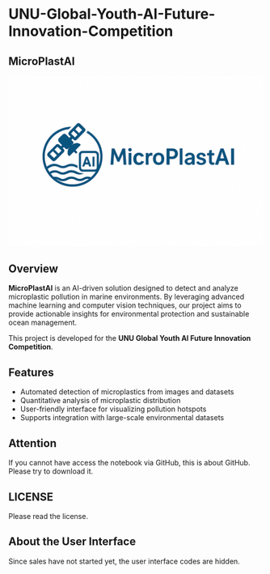 # UNU-Global-Youth-AI-Future-Innovation-Competition
## MicroPlastAI

![MicroPlastAI Logo](./logo.png)

## Overview
**MicroPlastAI** is an AI-driven solution designed to detect and analyze microplastic pollution in marine environments. By leveraging advanced machine learning and computer vision techniques, our project aims to provide actionable insights for environmental protection and sustainable ocean management.

This project is developed for the **UNU Global Youth AI Future Innovation Competition**.

## Features
- Automated detection of microplastics from images and datasets
- Quantitative analysis of microplastic distribution
- User-friendly interface for visualizing pollution hotspots
- Supports integration with large-scale environmental datasets



## Attention
If you cannot have access the notebook via GitHub, this is about GitHub. Please try to download it.

## LICENSE
Please read the license.

## About the User Interface 

Since sales have not started yet, the user interface codes are hidden.
